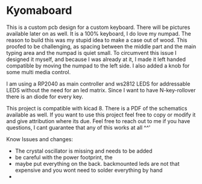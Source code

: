 # Kyomaboard

This is a custom pcb design for a custom keyboard. There will be pictures available later on as well.
It is a 100% keyboard, I do love my numpad. The reason to build this was my stupid idea to make a case out of wood.
This proofed to be challenging, as spacing between the middle part and the main typing area and the numpad is quiet small.
To circumvent this issue I designed it myself, and because I was already at it, I made it left handed compatible by moving the numpad to the left side.
I also added a knob for some multi media control.

I am using a RP2040 as main controller and ws2812 LEDS for addressable LEDS without the need for an led matrix.
Since I want to have N-key-rollover there is an diode for every key.


This project is compatible with kicad 8. There is a PDF of the schematics available as well.
If you want to use this project feel free to copy or modify it and give attribution where its due.
Feel free to reach out to me if you have questions, I cant guarantee that any of this works at all ^^'

Know Issues and changes:
- The crystal oscillator is missing and needs to be added
- be careful with the power footprint, the
- maybe put everything on the back. backmounted leds are not that expensive and you wont need to solder everything by hand
- 
